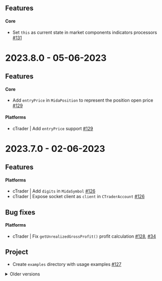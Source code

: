## Features
#### Core
* Set `this` as current state in market components indicators processors [#131](https://github.com/Reiryoku-Technologies/Mida/pull/131)

2023.8.0 - 05-06-2023
===================
## Features
#### Core
* Add `entryPrice` in `MidaPosition` to represent the position open price [#129](https://github.com/Reiryoku-Technologies/Mida/pull/129)

#### Platforms
* cTrader | Add `entryPrice` support [#129](https://github.com/Reiryoku-Technologies/Mida/pull/129)

2023.7.0 - 02-06-2023
===================
## Features
#### Platforms
* cTrader | Add `digits` in `MidaSymbol` [#126](https://github.com/Reiryoku-Technologies/Mida/pull/126)
* cTrader | Expose socket client as `client` in `CTraderAccount` [#126](https://github.com/Reiryoku-Technologies/Mida/pull/126)

## Bug fixes
#### Platforms
* cTrader | Fix `getUnrealizedGrossProfit()` profit calculation [#128](https://github.com/Reiryoku-Technologies/Mida/pull/128), [#34](https://github.com/Reiryoku-Technologies/Mida/issues/34)

## Project
* Create `examples` directory with usage examples [#127](https://github.com/Reiryoku-Technologies/Mida/pull/127)

<details>
<summary>Older versions</summary>

2023.6.1 - 30-05-2023
===================
### Bug fixes
* bitFlyer | Fix naming and imports [#125](https://github.com/Reiryoku-Technologies/Mida/pull/125)

2023.6.0 - 30-05-2023
===================
### Features
* Core | Add `toRenko()` tests [#124](https://github.com/Reiryoku-Technologies/Mida/pull/124)
* Core | Expose `MidaPeriodUtilities` and add `toRenko` function for converting periods to renko [#123](https://github.com/Reiryoku-Technologies/Mida/pull/123)
* bitFlyer | Integrate bitFlyer Spot as "bitFlyer/Spot" [#119](https://github.com/Reiryoku-Technologies/Mida/pull/119)

2023.5.0 - 18-05-2023
===================
### Features
* Bybit | Integrate Bybit Spot as "Bybit/Spot" [#117](https://github.com/Reiryoku-Technologies/Mida/pull/117)

2023.4.0 - 16-05-2023
===================
### Features
* cTrader | Add support for `stillConnected()` [#109](https://github.com/Reiryoku-Technologies/Mida/pull/109)
* Core | Define `stillConnected()` method in `MidaTradingAccount` for checking if the account is still connected to the trading platform [#109](https://github.com/Reiryoku-Technologies/Mida/pull/109)
* Binance | Add `S1` timeframe [#114](https://github.com/Reiryoku-Technologies/Mida/pull/114)

### Bug fixes
* Binance | Use correct testnet websocket endpoint [#116](https://github.com/Reiryoku-Technologies/Mida/pull/116)
* Binance | Use correct testnet endpoints [#115](https://github.com/Reiryoku-Technologies/Mida/pull/115)

2023.3.0 - 14-05-2023
===================
### Features
* Align market watcher documentation with the actual API [#112](https://github.com/Reiryoku-Technologies/Mida/pull/112)

### Bug fixes
* Bybit | Fix a bug where period updates were returning periods with undefined data [#111](https://github.com/Reiryoku-Technologies/Mida/pull/111)

2023.2.0 - 04-05-2023
===================
### Features
* Core | Define `clientOrderId` in Orders API [#107](https://github.com/Reiryoku-Technologies/Mida/pull/107) | [#102](https://github.com/Reiryoku-Technologies/Mida/issues/102)
* Binance | Integrate `clientOrderId` [#107](https://github.com/Reiryoku-Technologies/Mida/pull/107) | [#102](https://github.com/Reiryoku-Technologies/Mida/issues/102)
* Bybit | Integrate `clientOrderId` [#107](https://github.com/Reiryoku-Technologies/Mida/pull/107) | [#102](https://github.com/Reiryoku-Technologies/Mida/issues/102)
* cTrader | Integrate `clientOrderId` [#107](https://github.com/Reiryoku-Technologies/Mida/pull/107) | [#102](https://github.com/Reiryoku-Technologies/Mida/issues/102)
* Core | Enforce all events order from most specific to most generic (m15PeriodUpdate -> periodUpdate -> update) [#104](https://github.com/Reiryoku-Technologies/Mida/pull/104)
* cTrader | Add `requestedProtection` to orders [#103](https://github.com/Reiryoku-Technologies/Mida/pull/103)
* Core | Add `requestedProtection` to `MidaOrder` for accessing an order's stop loss, take profit and trailing stop loss [#103](https://github.com/Reiryoku-Technologies/Mida/pull/103)

### Bug fixes
* Core | Fix a bug where indicators values in market components could result empty during relevant execution times [#104](https://github.com/Reiryoku-Technologies/Mida/pull/104)

2023.1.2 - 13-03-2023
===================
### Bug fixes
* cTrader | Convert requests timestamps to milliseconds where required [#98](https://github.com/Reiryoku-Technologies/Mida/pull/98) | [#97](https://github.com/Reiryoku-Technologies/Mida/issues/97)

2023.1.1 - 10-03-2023
===================
### Bug fixes
* cTrader | Correctly set `ProtoOAGetTrendbarsReq` timestamps to milliseconds [#96](https://github.com/Reiryoku-Technologies/Mida/pull/96)

2023.1.0 - 03-03-2023
===================
### Features
* **_BREAKING_** Unify plugins [#87](https://github.com/Reiryoku-Technologies/Mida/pull/87)
* **_BREAKING_** Remove deprecated onImpactPosition hook from `MidaTradingSystem`, change syntax to target timeframes in market components [#86](https://github.com/Reiryoku-Technologies/Mida/pull/86)
* **_BREAKING_** Add mandatory `endDate` parameter to `MidaPeriod`, represents timeframes as strings [#85](https://github.com/Reiryoku-Technologies/Mida/pull/85)
* **_BREAKING_** Add `toFixed()` method and optional `digits` parameter to `MidaDecimal`, add mandatory `digits` parameter to `MidaSymbol`, add `$completeSymbol` to `MidaMarketComponentState` [#84](https://github.com/Reiryoku-Technologies/Mida/pull/84)
* **_BREAKING_** Remove deprecated MidaExpertAdvisor API in favor of MidaTradingSystem, add params to market components [#82](https://github.com/Reiryoku-Technologies/Mida/pull/82)
* **_BREAKING_** Use internal logger, remove API for default user logger, add options to market components [#81](https://github.com/Reiryoku-Technologies/Mida/pull/81)
* Market Components API [#79](https://github.com/Reiryoku-Technologies/Mida/pull/79)

2022.5.0 - 06-12-2022
===================
### Features
* Create and expose the Playground API, used for paper trading and backtesting [#71](https://github.com/Reiryoku-Technologies/Mida/pull/71)
* Expose `withdrawCrypto()` interface [#73](https://github.com/Reiryoku-Technologies/Mida/pull/73)

### Bug fixes
* Don't convert undefined protection values to decimal [#77](https://github.com/Reiryoku-Technologies/Mida/pull/77)

2022.4.0 - 16-08-2022
===================
### Features
* Emit `period-close` by checking if the candlestick emitted by `period-update` is closed [#68](https://github.com/Reiryoku-Technologies/Mida/pull/68)

### Bug fixes
* Read the trading system market watcher configuration from the correct object, emit the `period-update` event when using the builtin period detector in `MidaMarketWatcher` [#69](https://github.com/Reiryoku-Technologies/Mida/pull/69)
* Activate the trading system market watcher after the `onStart()` hook is executed [#68](https://github.com/Reiryoku-Technologies/Mida/pull/68)

2022.3.0 - 12-08-2022
===================
### Features
* Add native `period-close` event usage to market watcher, allow to optionally use the builtin period close detector [#67](https://github.com/Reiryoku-Technologies/Mida/pull/67)
* Expose the queue API [#66](https://github.com/Reiryoku-Technologies/Mida/pull/66)

2022.2.0 - 04-08-2022
===================
### Features
* Create symbol states for trading systems [#61](https://github.com/Reiryoku-Technologies/Mida/pull/61)
* Add `label` field to `MidaOrder` to represent the label indicated in the order directives [#63](https://github.com/Reiryoku-Technologies/Mida/pull/63) | [#36](https://github.com/Reiryoku-Technologies/Mida/issues/36)
* Add `clear()` method to `MidaIndicator` to clear the internal state of the indicator [#62](https://github.com/Reiryoku-Technologies/Mida/pull/62)
* Update documentation [#56](https://github.com/Reiryoku-Technologies/Mida/pull/56)
* Add `toNumber()` method to `MidaDecimal` to get the decimal as `number` [#55](https://github.com/Reiryoku-Technologies/Mida/pull/55) | [#54](https://github.com/Reiryoku-Technologies/Mida/issues/54)

### Bug fixes
* Correctly calculate minimum and maximum values on `MidaDecimal.min()` and `MidaDecimal.max()` [#64](https://github.com/Reiryoku-Technologies/Mida/pull/64) | [#57](https://github.com/Reiryoku-Technologies/Mida/issues/57)
* Fix error thrown by the `onImpactPosition()` trading system hook [#60](https://github.com/Reiryoku-Technologies/Mida/pull/60)

2022.1.0 - 23-07-2022
===================
### Features
* **_BREAKING_** General refactor and improvements
* **_BREAKING_** Add period update event and update various interfaces [#51](https://github.com/Reiryoku-Technologies/Mida/pull/51)
* **_BREAKING_** Add `MidaDecimal` API for representing and handling operations with decimals, use decimals instead of numbers [#50](https://github.com/Reiryoku-Technologies/Mida/pull/50)
* Add platform related and label order directives [#49](https://github.com/Reiryoku-Technologies/Mida/pull/49)

7.3.0 - 05-07-2022
===================
### Features
* Create `getDate()` interface for trading platforms [#47](https://github.com/Reiryoku-Technologies/Mida/pull/47)
* Add logs and update dependencies [#43](https://github.com/Reiryoku-Technologies/Mida/pull/43)

### Bug fixes
* Wait for the `onTick` hook call to resolve before calling the next one [#44](https://github.com/Reiryoku-Technologies/Mida/pull/44)

7.2.0 - 15-06-2022
===================
### Features
* Create interface for getting the order impacted position [#35](https://github.com/Reiryoku-Technologies/Mida/pull/35)

7.1.0 - 12-06-2022
===================
### Features
* Update eslint dependency and cleanup codebase [#31](https://github.com/Reiryoku-Technologies/Mida/pull/31)

7.0.0 - 14-05-2022
===================
### Features
* **_BREAKING_** Refactor part of APIs names to reflect platform-neutrality [#22](https://github.com/Reiryoku-Technologies/Mida/pull/22)

6.0.0 - 23-04-2022
===================
### Features
* Update documentation according to latest API including plugins [#17](https://github.com/Reiryoku-Technologies/Mida/pull/17)
* Create and expose logging API [#18](https://github.com/Reiryoku-Technologies/Mida/pull/18)
* **_BREAKING_** Don't expose logger instance, remove `new` static method from `MidaIndicator` [#21](https://github.com/Reiryoku-Technologies/Mida/pull/21)
* Update documentation, add showcase of supported brokers [#21](https://github.com/Reiryoku-Technologies/Mida/pull/21)
* Reduce requests sent by `MarketWatcher` to the necessary [#21](https://github.com/Reiryoku-Technologies/Mida/pull/21)
* **_BREAKING_** Remove `modifyDirectives` method from `MarketWatcher` (use `watch`) [#21](https://github.com/Reiryoku-Technologies/Mida/pull/21)
* Add `watchTicks`, `watchPeriods` and `unwatch` protected methods to `MidaExpertAdvisor` [#21](https://github.com/Reiryoku-Technologies/Mida/pull/21)

5.0.1 - 31-03-2022
===================
### Bug fixes
* Plugins ids are reintroduced [#16](https://github.com/Reiryoku-Technologies/Mida/pull/16)

5.0.0 - 30-03-2022
===================
### Features
* Update documentation [#12](https://github.com/Reiryoku-Technologies/Mida/pull/12)
* **_BREAKING_** Generic codebase changes and improvements [#13](https://github.com/Reiryoku-Technologies/Mida/pull/13)
* Create position protection change types [#14](https://github.com/Reiryoku-Technologies/Mida/pull/14)
* Create indicators API [#15](https://github.com/Reiryoku-Technologies/Mida/pull/15)

### Bug fixes
* Correctly update position protection when `onProtectionChange` is called [#11](https://github.com/Reiryoku-Technologies/Mida/pull/11)

4.0.0 - 27-02-2022
===================
### Features
* Update documentation ([#6](https://github.com/Reiryoku-Technologies/Mida/pull/6))
* **_BREAKING_** Add assets to symbols, creating a symbol now requires passing the base asset and quote asset, creating an asset no longer requires passing an id ([#5](https://github.com/Reiryoku-Technologies/Mida/pull/5))
* **_BREAKING_** Remove `openPosition` method from broker accounts (use directly `placeOrder`), rename `MidaSymbolPrice` to `MidaSymbolPriceType`, add general improvements ([#7](https://github.com/Reiryoku-Technologies/Mida/pull/7))
* **_BREAKING_** Rename various interfaces, add generic improvements and comments for documentation ([#8](https://github.com/Reiryoku-Technologies/Mida/pull/8))

3.1.0 - 23-01-2022
===================
### Features
* Expose "period-close" event and `getSymbolDirectives` method in `MidaMarketWatcher` ([#3](https://github.com/Reiryoku-Technologies/Mida/pull/3)).

### Bug fixes
* Remove import of `util` module which may throw errors on certain webpack configurations ([#4](https://github.com/Reiryoku-Technologies/Mida/pull/4)).

3.0.0 - 20-01-2022
===================
* **Refactor entire project, introduce orders, deals and positions.**
* Create "MidaTimeframe" API for handling common timeframes.
* Create "MidaDate" API for representing UTC dates.
* Create async event emitter.
* Increment tsconfig.json target to es2020.
* Remove the "getRequiredMargin" method from symbols.
* Remove the "MidaBrowser" and "MidaBrowserTab" APIs.
* Refactor codebase and update to the latest TypeScript version.
* Improve README.md documentation.

2.0.0 - 28-05-2021
===================
* Create "removeEventListener" method for broker accounts and broker orders.
* Create new logo.
* Now the broker accounts "getSymbolLastTick" method can return undefined.
* Create "getSymbolBid" and "getSymbolAsk" methods for broker accounts.
* Create "tick" event for broker orders.
* Create "initiator" field for broker orders.
* Extend error types enumeration.
* Create "tryLogin" method for brokers.
* Create "canPlaceOrder" method for broker accounts, to check if the place order obstacles are equal to zero.
* Create "getPlaceOrderObstacles" method for broker accounts, to get the possible list of errors when placing an order (for example market closed).
* Create error types enumeration.
* Create "tryPlaceOrder" method for broker accounts.
* Create "openOrders" property for expert advisors.
* Create "setViewport" method for browser tabs.
* Plugins installations are now based on ids.
* Remove right click method from browser tabs and create options object in the click method.
* Return string symbols instead of objects when requesting the account symbols.
* Remove export of spread type.
* Remove spread type property from symbols.
* Expose puppeteer page instance in browser tab.
* Define monthly timeframe type.
* Create "rightClick" method for browser tabs.
* Create "evaluateOnNewDocument" method for browser tabs.

1.0.0 - 09-05-2021
===================

</details>
